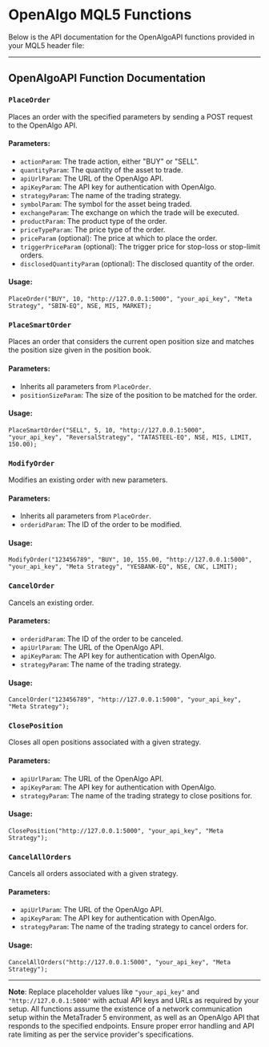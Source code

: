 # OpenAlgo MQL5 Functions

Below is the API documentation for the OpenAlgoAPI functions provided in your MQL5 header file:

***

## OpenAlgoAPI Function Documentation



### `PlaceOrder`

Places an order with the specified parameters by sending a POST request to the OpenAlgo API.

#### Parameters:

* `actionParam`: The trade action, either "BUY" or "SELL".
* `quantityParam`: The quantity of the asset to trade.
* `apiUrlParam`: The URL of the OpenAlgo API.
* `apiKeyParam`: The API key for authentication with OpenAlgo.
* `strategyParam`: The name of the trading strategy.
* `symbolParam`: The symbol for the asset being traded.
* `exchangeParam`: The exchange on which the trade will be executed.
* `productParam`: The product type of the order.
* `priceTypeParam`: The price type of the order.
* `priceParam` (optional): The price at which to place the order.
* `triggerPriceParam` (optional): The trigger price for stop-loss or stop-limit orders.
* `disclosedQuantityParam` (optional): The disclosed quantity of the order.

#### Usage:

```mql5
PlaceOrder("BUY", 10, "http://127.0.0.1:5000", "your_api_key", "Meta Strategy", "SBIN-EQ", NSE, MIS, MARKET);
```

### `PlaceSmartOrder`

Places an order that considers the current open position size and matches the position size given in the position book.

#### Parameters:

* Inherits all parameters from `PlaceOrder`.
* `positionSizeParam`: The size of the position to be matched for the order.

#### Usage:

```mql5
PlaceSmartOrder("SELL", 5, 10, "http://127.0.0.1:5000", "your_api_key", "ReversalStrategy", "TATASTEEL-EQ", NSE, MIS, LIMIT, 150.00);
```

### `ModifyOrder`

Modifies an existing order with new parameters.

#### Parameters:

* Inherits all parameters from `PlaceOrder`.
* `orderidParam`: The ID of the order to be modified.

#### Usage:

```mql5
ModifyOrder("123456789", "BUY", 10, 155.00, "http://127.0.0.1:5000", "your_api_key", "Meta Strategy", "YESBANK-EQ", NSE, CNC, LIMIT);
```

### `CancelOrder`

Cancels an existing order.

#### Parameters:

* `orderidParam`: The ID of the order to be canceled.
* `apiUrlParam`: The URL of the OpenAlgo API.
* `apiKeyParam`: The API key for authentication with OpenAlgo.
* `strategyParam`: The name of the trading strategy.

#### Usage:

```mql5
CancelOrder("123456789", "http://127.0.0.1:5000", "your_api_key", "Meta Strategy");
```

### `ClosePosition`

Closes all open positions associated with a given strategy.

#### Parameters:

* `apiUrlParam`: The URL of the OpenAlgo API.
* `apiKeyParam`: The API key for authentication with OpenAlgo.
* `strategyParam`: The name of the trading strategy to close positions for.

#### Usage:

```mql5
ClosePosition("http://127.0.0.1:5000", "your_api_key", "Meta Strategy");
```

### `CancelAllOrders`

Cancels all orders associated with a given strategy.

#### Parameters:

* `apiUrlParam`: The URL of the OpenAlgo API.
* `apiKeyParam`: The API key for authentication with OpenAlgo.
* `strategyParam`: The name of the trading strategy to cancel orders for.

#### Usage:

```mql5
CancelAllOrders("http://127.0.0.1:5000", "your_api_key", "Meta Strategy");
```

***

**Note**: Replace placeholder values like `"your_api_key"` and `"http://127.0.0.1:5000"` with actual API keys and URLs as required by your setup. All functions assume the existence of a network communication setup within the MetaTrader 5 environment, as well as an OpenAlgo API that responds to the specified endpoints. Ensure proper error handling and API rate limiting as per the service provider's specifications.
